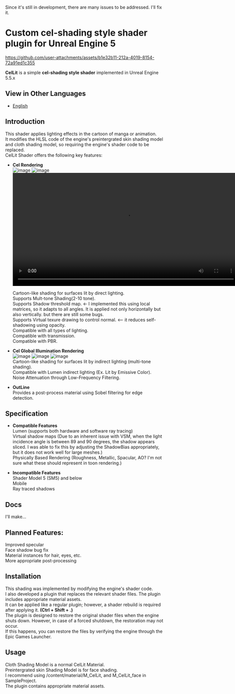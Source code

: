 Since it's still in development, there are many issues to be addressed. I'll fix it.

# **Custom cel-shading style shader plugin for Unreal Engine 5**  
https://github.com/user-attachments/assets/b1e32b11-212a-4019-8154-72a91ed1c355  

**CelLit** is a simple **cel-shading style shader** implemented in Unreal Engine 5.5.x  

## View in Other Languages
- [English](README.md)
  
## Introduction
This shader applies lighting effects in the cartoon of manga or animation.  
It modifies the HLSL code of the engine's preintergrated skin shading model and cloth shading model, so requiring the engine's shader code to be replaced.  
CelLit Shader offers the following key features:   

- **Cel Rendering**  
![image](https://github.com/user-attachments/assets/66d64d91-9b88-44de-b423-08b1c2717e1e)
![image](https://github.com/user-attachments/assets/d48658db-e579-4072-a6d8-e7914df16aa8)  
<video src="https://github.com/user-attachments/assets/feebb4b3-b46d-4bb3-b10c-05f7e7c49c16" controls width="720">MultiTone</video>

  Cartoon-like shading for surfaces lit by direct lighting.  
  Supports Mult-tone Shading(2-10 tone).  
  Supports Shadow threshold map.  <- I implemented this using local matrices, so it adapts to all angles. It is applied not only horizontally but also vertically. but there are still some bugs.  
  Supports Virtual texure drawing to control normal.  <-- it reduces self-shadowing using opacity.  
  Compatible with all types of lighting.  
  Compatible with transmission.  
  Compatible with PBR.  

- **Cel Global Illumination Rendering**  
![image](https://github.com/user-attachments/assets/027efb89-a434-4478-89d4-94c5f97abd27)
![image](https://github.com/user-attachments/assets/a0974b52-36d0-41f8-9ac9-3b52ad72c7d8)
![image](https://github.com/user-attachments/assets/b4ca1fa8-d18b-43c4-b083-2c53ca3d6d0d)  
  Cartoon-like shading for surfaces lit by indirect lighting (multi-tone shading).  
  Compatible with Lumen indirect lighting (Ex. Lit by Emissive Color).  
  Noise Attenuation through Low-Frequency Filtering.  
  
- **OutLine**  
  Provides a post-process material using Sobel filtering for edge detection.  

## Specification
- **Compatible Features**  
  Lumen (supports both hardware and software ray tracing)  
  Virtual shadow maps (Due to an inherent issue with VSM, when the light incidence angle is between 89 and 90 degrees, the shadow appears sliced. I was able to fix this by adjusting the ShadowBias appropriately, but it does not work well for large meshes.)  
  Physically Based Rendering (Roughness, Metallic, Spacular, AO? I'm not sure what these should represent in toon rendering.)  

- **Incompatible Features**  
  Shader Model 5 (SM5) and below  
  Mobile  
  Ray traced shadows

## Docs
I'll make...  

## Planned Features:  
Improved specular  
Face shadow bug fix  
Material instances for hair, eyes, etc.  
More appropriate post-processing  
  
## Installation
This shading was implemented by modifying the engine's shader code.  
I also developed a plugin that replaces the relevant shader files. The plugin includes appropriate material assets.  
It can be applied like a regular plugin; however, a shader rebuild is required after applying it. **(Ctrl + Shift + .)**  
The plugin is designed to restore the original shader files when the engine shuts down. However, in case of a forced shutdown, the restoration may not occur.  
If this happens, you can restore the files by verifying the engine through the Epic Games Launcher.  

## Usage
  Cloth Shading Model is a normal CelLit Material.  
  Preintergrated skin Shading Model is for face shading.  
  I recommend using /content/material/M_CelLit, and M_CelLit_face in SampleProject.  
  The plugin contains appropriate material assets.  
